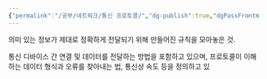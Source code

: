 ```yaml
---
{"permalink":"/공부/네트워크/통신 프로토콜/","dg-publish":true,"dgPassFrontmatter":true}
---
```



의미 있는 정보가 제대로 정확하게 전달되기 위해 만들어진 규칙을 모아놓은 것.

통신 디바이스 간 연결 및 데이터를 전달하는 방법을 포함하고 있으며, 프로토콜이 이해하는 데이터 형식과 오류를 찾아내는 법, 통신상 속도 등을 정의하고 있